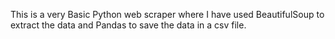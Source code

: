 This is a very Basic Python web scraper where I have used BeautifulSoup to extract the data and Pandas to save the data in a csv file.
